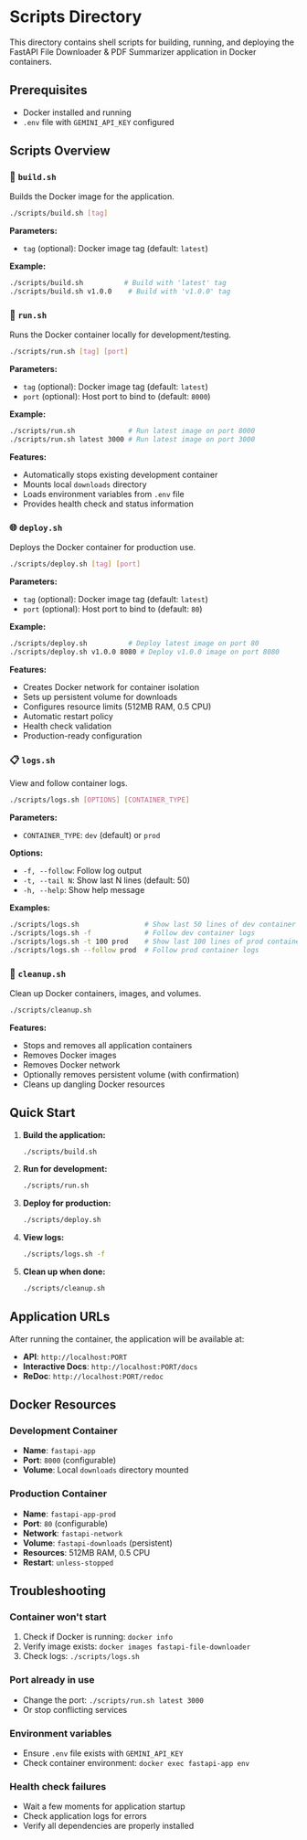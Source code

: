 # Scripts Directory

This directory contains shell scripts for building, running, and deploying the FastAPI File Downloader & PDF Summarizer application in Docker containers.

## Prerequisites

- Docker installed and running
- `.env` file with `GEMINI_API_KEY` configured

## Scripts Overview

### 🔨 `build.sh`
Builds the Docker image for the application.

```bash
./scripts/build.sh [tag]
```

**Parameters:**
- `tag` (optional): Docker image tag (default: `latest`)

**Example:**
```bash
./scripts/build.sh          # Build with 'latest' tag
./scripts/build.sh v1.0.0    # Build with 'v1.0.0' tag
```

### 🚀 `run.sh`
Runs the Docker container locally for development/testing.

```bash
./scripts/run.sh [tag] [port]
```

**Parameters:**
- `tag` (optional): Docker image tag (default: `latest`)
- `port` (optional): Host port to bind to (default: `8000`)

**Example:**
```bash
./scripts/run.sh             # Run latest image on port 8000
./scripts/run.sh latest 3000 # Run latest image on port 3000
```

**Features:**
- Automatically stops existing development container
- Mounts local `downloads` directory
- Loads environment variables from `.env` file
- Provides health check and status information

### 🌐 `deploy.sh`
Deploys the Docker container for production use.

```bash
./scripts/deploy.sh [tag] [port]
```

**Parameters:**
- `tag` (optional): Docker image tag (default: `latest`)
- `port` (optional): Host port to bind to (default: `80`)

**Example:**
```bash
./scripts/deploy.sh          # Deploy latest image on port 80
./scripts/deploy.sh v1.0.0 8080 # Deploy v1.0.0 image on port 8080
```

**Features:**
- Creates Docker network for container isolation
- Sets up persistent volume for downloads
- Configures resource limits (512MB RAM, 0.5 CPU)
- Automatic restart policy
- Health check validation
- Production-ready configuration

### 📋 `logs.sh`
View and follow container logs.

```bash
./scripts/logs.sh [OPTIONS] [CONTAINER_TYPE]
```

**Parameters:**
- `CONTAINER_TYPE`: `dev` (default) or `prod`

**Options:**
- `-f, --follow`: Follow log output
- `-t, --tail N`: Show last N lines (default: 50)
- `-h, --help`: Show help message

**Examples:**
```bash
./scripts/logs.sh                # Show last 50 lines of dev container
./scripts/logs.sh -f             # Follow dev container logs
./scripts/logs.sh -t 100 prod    # Show last 100 lines of prod container
./scripts/logs.sh --follow prod  # Follow prod container logs
```

### 🧹 `cleanup.sh`
Clean up Docker containers, images, and volumes.

```bash
./scripts/cleanup.sh
```

**Features:**
- Stops and removes all application containers
- Removes Docker images
- Removes Docker network
- Optionally removes persistent volume (with confirmation)
- Cleans up dangling Docker resources

## Quick Start

1. **Build the application:**
   ```bash
   ./scripts/build.sh
   ```

2. **Run for development:**
   ```bash
   ./scripts/run.sh
   ```

3. **Deploy for production:**
   ```bash
   ./scripts/deploy.sh
   ```

4. **View logs:**
   ```bash
   ./scripts/logs.sh -f
   ```

5. **Clean up when done:**
   ```bash
   ./scripts/cleanup.sh
   ```

## Application URLs

After running the container, the application will be available at:

- **API**: `http://localhost:PORT`
- **Interactive Docs**: `http://localhost:PORT/docs`
- **ReDoc**: `http://localhost:PORT/redoc`

## Docker Resources

### Development Container
- **Name**: `fastapi-app`
- **Port**: `8000` (configurable)
- **Volume**: Local `downloads` directory mounted

### Production Container
- **Name**: `fastapi-app-prod`
- **Port**: `80` (configurable)
- **Network**: `fastapi-network`
- **Volume**: `fastapi-downloads` (persistent)
- **Resources**: 512MB RAM, 0.5 CPU
- **Restart**: `unless-stopped`

## Troubleshooting

### Container won't start
1. Check if Docker is running: `docker info`
2. Verify image exists: `docker images fastapi-file-downloader`
3. Check logs: `./scripts/logs.sh`

### Port already in use
- Change the port: `./scripts/run.sh latest 3000`
- Or stop conflicting services

### Environment variables
- Ensure `.env` file exists with `GEMINI_API_KEY`
- Check container environment: `docker exec fastapi-app env`

### Health check failures
- Wait a few moments for application startup
- Check application logs for errors
- Verify all dependencies are properly installed
